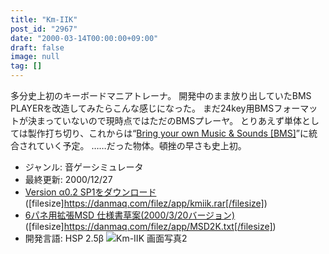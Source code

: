```yaml
---
title: "Km-IIK"
post_id: "2967"
date: "2000-03-14T00:00:00+09:00"
draft: false
image: null
tag: []
---
```



多分史上初のキーボードマニアトレーナ。 開発中のまま放り出していたBMS PLAYERを改造してみたらこんな感じになった。 まだ24key用BMSフォーマットが決まっていないので現時点ではただのBMSプレーヤ。  とりあえず単体としては製作打ち切り、これからは“[Bring your own Music & Sounds [BMS]](/bms-bring)”に統合されていく予定。 ……だった物体。頓挫の早さも史上初。

  * ジャンル: 音ゲーシミュレータ
  * 最終更新: 2000/12/27
  * [Version α0.2 SP1をダウンロード](/filez/app/kmiik.rar) ([filesize]https://danmaq.com/filez/app/kmiik.rar[/filesize])
  * [6パネ用拡張MSD 仕様書草案(2000/3/20バージョン)](/filez/app/MSD2K.txt) ([filesize]https://danmaq.com/filez/app/MSD2K.txt[/filesize])
  * 開発言語: HSP 2.5β
![Km-IIK 画面写真2](/wp-content/uploads/2013/11/km_pic2.png)
